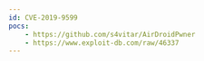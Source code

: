 ```yaml
---
id: CVE-2019-9599
pocs:
    - https://github.com/s4vitar/AirDroidPwner
    - https://www.exploit-db.com/raw/46337
---
```

